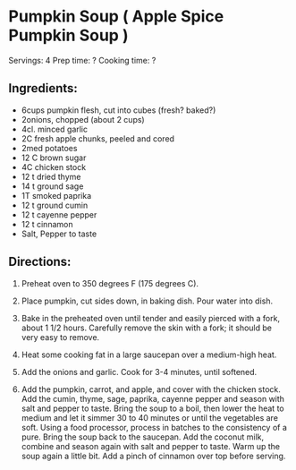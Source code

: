 # Pumpkin Soup ( Apple Spice Pumpkin Soup )

Servings: 4
Prep time: ?
Cooking time: ?

## Ingredients:
- 6cups pumpkin flesh, cut into cubes (fresh? baked?)
- 2onions, chopped (about 2 cups)
- 4cl. minced garlic
- 2C fresh apple chunks, peeled and cored
- 2med potatoes
- 12 C brown sugar
- 4C chicken stock
- 12 t dried thyme
- 14 t ground sage
- 1T smoked paprika
- 12 t ground cumin
- 12 t cayenne pepper
- 12 t cinnamon
- Salt, Pepper to taste


## Directions:
1. Preheat oven to 350 degrees F (175 degrees C).
2. Place pumpkin, cut sides down, in baking dish. Pour water into dish.
3. Bake in the preheated oven until tender and easily pierced with a fork, about 1 1/2 hours. Carefully remove the skin with a fork; it should be very easy to remove.


4. Heat some cooking fat in a large saucepan over a medium-high heat.
5. Add the onions and garlic. Cook for 3-4 minutes, until softened.
6. Add the pumpkin, carrot, and apple, and cover with the chicken stock.
    Add the cumin, thyme, sage, paprika, cayenne pepper and season with salt and pepper to taste.
    Bring the soup to a boil, then lower the heat to medium and let it simmer 30 to 40 minutes or until the vegetables are soft.
    Using a food processor, process in batches to the consistency of a pure.
    Bring the soup back to the saucepan. Add the coconut milk, combine and season again with salt and pepper to taste. Warm up the soup again a little bit.
    Add a pinch of cinnamon over top before serving.
